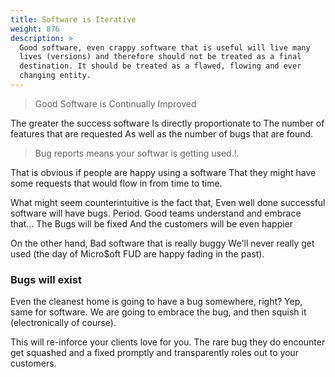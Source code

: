 ```yaml
---
title: Software is Iterative
weight: 876
description: >
  Good software, even crappy software that is useful will live many
  lives (versions) and therefore should not be treated as a final
  destination. It should be treated as a flawed, flowing and ever
  changing entity.
---
```


> Good Software is Continually Improved

The greater the success software Is directly proportionate to The
number of features that are requested As well as the number of bugs
that are found. 

> Bug reports means your softwar is getting used.!.

That is obvious if people are happy using a software That they might
have some requests that would flow in from time to time. 

What might seem counterintuitive is the fact that, Even well done
successful software will have bugs. Period. Good teams understand and
embrace that... The Bugs will be fixed And the customers will be even
happier 

On the other hand, Bad software that is really buggy We'll never
really get used (the day of Micro$oft FUD are happy fading in the
past). 

### Bugs will exist

Even the cleanest home is going to have a bug somewhere, right? Yep,
same for software. We are going to embrace the bug, and then squish it
(electronically of course).

This will re-inforce your clients love for you. The rare bug they
do encounter get squashed and a fixed promptly and transparently roles
out to your customers. 

